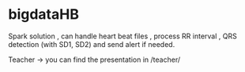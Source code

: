 # bigdataHB

Spark solution , can handle heart beat files , process RR interval , QRS detection (with SD1, SD2) and send alert if needed.

Teacher -> you can find the presentation in /teacher/
